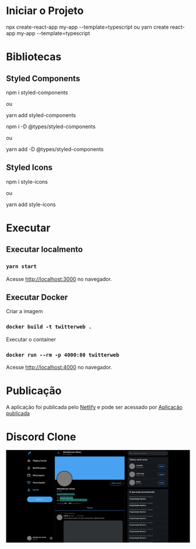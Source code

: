 # Iniciar o Projeto

npx create-react-app my-app --template=typescript
ou
yarn create react-app my-app --template=typescript

# Bibliotecas

## Styled Components

npm i styled-components

ou

yarn add styled-components

npm i -D @types/styled-components

ou

yarn add -D @types/styled-components

## Styled Icons

npm i style-icons

ou

yarn add style-icons

# Executar

## Executar localmento

### `yarn start`

Acesse [http://localhost:3000](http://localhost:3000) no navegador.

## Executar Docker

Criar a imagem

### `docker build -t twitterweb .`

Executar o container

### `docker run --rm -p 4000:80 twitterweb`

Acesse [http://localhost:4000](http://localhost:3000) no navegador.

# Publicação

A aplicação foi publicada pelo [Netlify](https://www.netlify.com/) e pode ser acessado por [Aplicação publicada](https://jolly-hamilton-d1e230.netlify.app/)

# Discord Clone

![alt text](https://github.com/wandealves/clone-twitter/blob/main/public/twitter.png)
